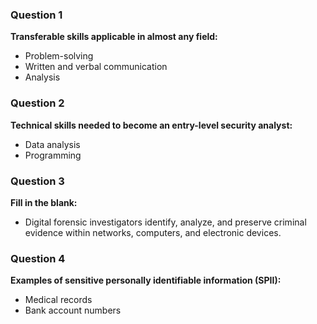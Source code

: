### Question 1
**Transferable skills applicable in almost any field:**
- Problem-solving
- Written and verbal communication
- Analysis

### Question 2
**Technical skills needed to become an entry-level security analyst:**
- Data analysis
- Programming

### Question 3
**Fill in the blank:**
- Digital forensic investigators identify, analyze, and preserve criminal evidence within networks, computers, and electronic devices.

### Question 4
**Examples of sensitive personally identifiable information (SPII):**
- Medical records
- Bank account numbers
